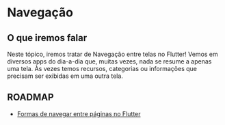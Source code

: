 # Navegação

## O que iremos falar

Neste tópico, iremos tratar de Navegação entre telas no Flutter!
Vemos em diversos apps do dia-a-dia que, muitas vezes, nada se resume a apenas uma tela. Às vezes temos recursos, categorias ou informações que precisam ser exibidas em uma outra tela.

## ROADMAP

- [Formas de navegar entre páginas no Flutter](formas_de_navegar_entre_telas.md)
